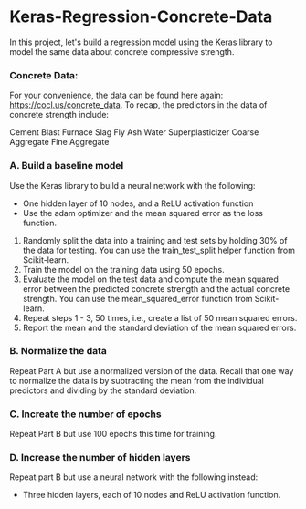 # Keras-Regression-Concrete-Data

In this project, let's build a regression model using the Keras library to model the same data about concrete compressive strength.

### Concrete Data:

For your convenience, the data can be found here again: https://cocl.us/concrete_data. To recap, the predictors in the data of concrete strength include:

Cement
Blast Furnace Slag
Fly Ash
Water
Superplasticizer
Coarse Aggregate
Fine Aggregate

### A. Build a baseline model

Use the Keras library to build a neural network with the following:
- One hidden layer of 10 nodes, and a ReLU activation function
- Use the adam optimizer and the mean squared error as the loss function.
1. Randomly split the data into a training and test sets by holding 30% of the data for testing. You can use the train_test_split helper function from Scikit-learn.
2. Train the model on the training data using 50 epochs.
3. Evaluate the model on the test data and compute the mean squared error between the predicted concrete strength and the actual concrete strength. You can use the mean_squared_error function from Scikit-learn.
4. Repeat steps 1 - 3, 50 times, i.e., create a list of 50 mean squared errors.
5. Report the mean and the standard deviation of the mean squared errors.

### B. Normalize the data

Repeat Part A but use a normalized version of the data. Recall that one way to normalize the data is by subtracting the mean from the individual predictors and dividing by the standard deviation.

### C. Increate the number of epochs

Repeat Part B but use 100 epochs this time for training.

### D. Increase the number of hidden layers 

Repeat part B but use a neural network with the following instead:
- Three hidden layers, each of 10 nodes and ReLU activation function.



